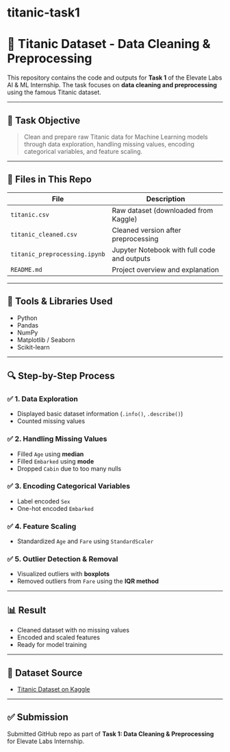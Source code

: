 # titanic-task1
# 🚢 Titanic Dataset - Data Cleaning & Preprocessing

This repository contains the code and outputs for **Task 1** of the Elevate Labs AI & ML Internship. The task focuses on **data cleaning and preprocessing** using the famous Titanic dataset.

---

## 📌 Task Objective

> Clean and prepare raw Titanic data for Machine Learning models through data exploration, handling missing values, encoding categorical variables, and feature scaling.

---

## 📂 Files in This Repo

| File                  | Description                                 |
|-----------------------|---------------------------------------------|
| `titanic.csv`         | Raw dataset (downloaded from Kaggle)        |
| `titanic_cleaned.csv` | Cleaned version after preprocessing         |
| `titanic_preprocessing.ipynb` | Jupyter Notebook with full code and outputs |
| `README.md`           | Project overview and explanation            |

---

## 🧪 Tools & Libraries Used

- Python
- Pandas
- NumPy
- Matplotlib / Seaborn
- Scikit-learn

---

## 🔍 Step-by-Step Process

### ✅ 1. Data Exploration

- Displayed basic dataset information (`.info()`, `.describe()`)
- Counted missing values

### ✅ 2. Handling Missing Values

- Filled `Age` using **median**
- Filled `Embarked` using **mode**
- Dropped `Cabin` due to too many nulls

### ✅ 3. Encoding Categorical Variables

- Label encoded `Sex`
- One-hot encoded `Embarked`

### ✅ 4. Feature Scaling

- Standardized `Age` and `Fare` using `StandardScaler`

### ✅ 5. Outlier Detection & Removal

- Visualized outliers with **boxplots**
- Removed outliers from `Fare` using the **IQR method**

---

## 📊 Result

- Cleaned dataset with no missing values
- Encoded and scaled features
- Ready for model training

---

## 📎 Dataset Source

- [Titanic Dataset on Kaggle](https://www.kaggle.com/datasets/yasserh/titanic-dataset)

---

## ✅ Submission

Submitted GitHub repo as part of **Task 1: Data Cleaning & Preprocessing** for Elevate Labs Internship.

